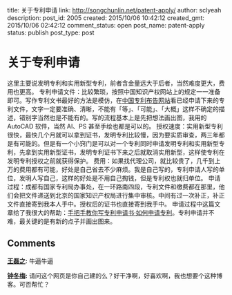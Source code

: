 title: 关于专利申请
link: http://songchunlin.net/patent-apply/
author: sclyeah
description: 
post_id: 2005
created: 2015/10/06 10:42:12
created_gmt: 2015/10/06 02:42:12
comment_status: open
post_name: patent-apply
status: publish
post_type: post

# 关于专利申请

这里主要说发明专利和实用新型专利，前者含金量远大于后者，当然难度更大，费用也更高。 专利申请文件：比较繁琐，按照中国知识产权网站上的规定一一准备即可。写作专利文书最好的方法是模仿，在[中国专利布告网站](http://epub.sipo.gov.cn/index.action)看已经申请下来的专利文件，文字一定要准确、清晰，不能有「等」、「可能」、「大概」这样不确定的描述，错别字当然也是不能有的。写的流程基本上是先把想法画出图，我用的 AutoCAD 软件，当然 AI、PS 甚至手绘也都是可以的。 授权速度：实用新型专利很快，最快几个月就可以拿到证书，发明专利比较慢，因为要实质审查，两三年都是有可能的。但是有一个小窍门是可以对一个专利同时申请发明专利和实用新型专利，先拿到实用新型证书，发明专利证书下来之后就取消实用新型，这样使专利在发明专利授权之前就获得保护。 费用：如果找代理公司，就比较贵了，几千到上万的费用都有可能，好处是自己省去不少麻烦。我是自己写的，专利申请人写的单位，发明人写自己，这样的好处是不用自己掏钱，但是专利权也就归单位。 申请过程：成都有国家专利局办事处，在一环路南四段，专利文件和缴费都在那里，他们会把文件递送到北京的国家知识产权局进行集中审核。中间有过一次补正，补正文件直接寄到我本人手中。授权后的证书也直接寄到我手中。 申请过程中这篇文章给了我很大的帮助：[手把手教你写专利申请书·如何申请专利](http://blog.csdn.net/johnsuna/article/details/3492145)。专利申请并不难，最关键的是有新的点子并画出图来。

## Comments

**[王磊之](#43369 "2015-10-08 15:57:08"):** 牛逼牛逼

**[钟冬梅](#43504 "2015-10-12 16:06:51"):** 请问这个网页是你自己建的么？好干净啊，好喜欢啊，我也想要个这种博客。可否帮忙？

